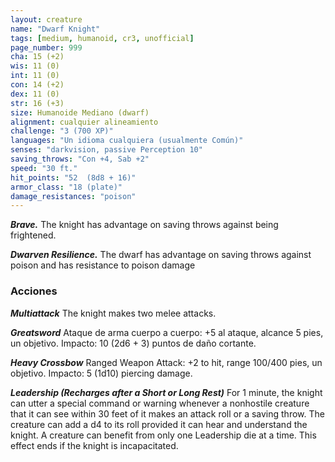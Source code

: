 ```yaml
---
layout: creature
name: "Dwarf Knight"
tags: [medium, humanoid, cr3, unofficial]
page_number: 999
cha: 15 (+2)
wis: 11 (0)
int: 11 (0)
con: 14 (+2)
dex: 11 (0)
str: 16 (+3)
size: Humanoide Mediano (dwarf)
alignment: cualquier alineamiento
challenge: "3 (700 XP)"
languages: "Un idioma cualquiera (usualmente Común)"
senses: "darkvision, passive Perception 10"
saving_throws: "Con +4, Sab +2"
speed: "30 ft."
hit_points: "52  (8d8 + 16)"
armor_class: "18 (plate)"
damage_resistances: "poison"
---
```


***Brave.*** The knight has advantage on saving throws against being frightened.

***Dwarven Resilience.*** The dwarf has advantage on saving throws against poison and has resistance to poison damage

### Acciones

***Multiattack*** The knight makes two melee attacks.

***Greatsword*** Ataque de arma cuerpo a cuerpo: +5 al ataque, alcance 5 pies, un objetivo. Impacto: 10 (2d6 + 3) puntos de daño cortante.

***Heavy Crossbow*** Ranged Weapon Attack: +2 to hit, range 100/400 pies, un objetivo. Impacto: 5 (1d10) piercing damage.

***Leadership (Recharges after a Short or Long Rest)*** For 1 minute, the knight can utter a special command or warning whenever a nonhostile creature that it can see within 30 feet of it makes an attack roll or a saving throw. The creature can add a d4 to its roll provided it can hear and understand the knight. A creature can benefit from only one Leadership die at a time. This effect ends if the knight is incapacitated.